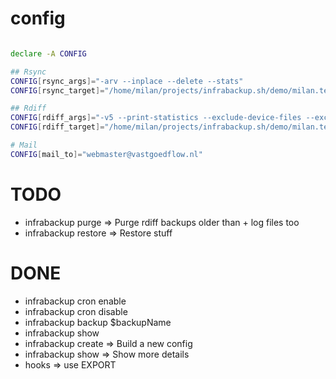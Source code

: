 # config

```bash

declare -A CONFIG

## Rsync
CONFIG[rsync_args]="-arv --inplace --delete --stats"
CONFIG[rsync_target]="/home/milan/projects/infrabackup.sh/demo/milan.test/rsync/"

## Rdiff
CONFIG[rdiff_args]="-v5 --print-statistics --exclude-device-files --exclude-fifos --exclude-sockets --preserve-numerical-ids --exclude-other-filesystems"
CONFIG[rdiff_target]="/home/milan/projects/infrabackup.sh/demo/milan.test/rdiff/"

# Mail
CONFIG[mail_to]="webmaster@vastgoedflow.nl"


```

# TODO

- infrabackup purge => Purge rdiff backups older than <config var> + log files too
- infrabackup restore => Restore stuff

# DONE

- infrabackup cron enable
- infrabackup cron disable
- infrabackup backup $backupName
- infrabackup show
- infrabackup create => Build a new config
- infrabackup show => Show more details
- hooks => use EXPORT
